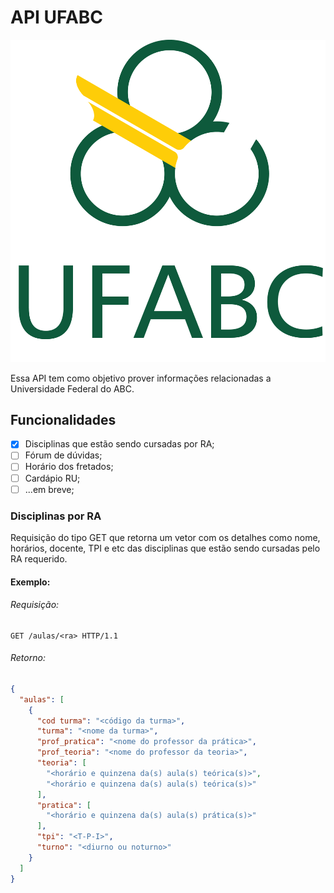 # API UFABC

![Logo UFABC](docs/logo-ufabc.png)

Essa API tem como objetivo prover informações relacionadas a Universidade Federal do ABC.

## Funcionalidades
- [x] Disciplinas que estão sendo cursadas por RA;
- [ ] Fórum de dúvidas;
- [ ] Horário dos fretados;
- [ ] Cardápio RU;
- [ ] ...em breve;

### Disciplinas por RA
Requisição do tipo GET que retorna um vetor com os detalhes como nome, horários, docente, TPI e etc das disciplinas que estão sendo cursadas pelo RA requerido.

#### Exemplo:
###### Requisição:
```http
GET /aulas/<ra> HTTP/1.1
```

###### Retorno:
```json
{
  "aulas": [
    {
      "cod turma": "<código da turma>",
      "turma": "<nome da turma>",
      "prof_pratica": "<nome do professor da prática>",
      "prof_teoria": "<nome do professor da teoria>",
      "teoria": [
        "<horário e quinzena da(s) aula(s) teórica(s)>",
        "<horário e quinzena da(s) aula(s) teórica(s)>"
      ],
      "pratica": [
        "<horário e quinzena da(s) aula(s) prática(s)>"
      ],
      "tpi": "<T-P-I>",
      "turno": "<diurno ou noturno>"
    }
  ]
} 
```


